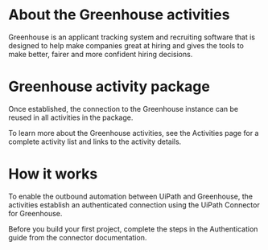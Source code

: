 ﻿# About the Greenhouse activities

Greenhouse is an applicant tracking system and recruiting software that is designed to help make companies great at hiring and gives the tools to make better, fairer and more confident hiring decisions.



# Greenhouse activity package

Once established, the connection to the Greenhouse instance can be reused in all activities in the package.

To learn more about the Greenhouse activities, see the Activities page for a complete activity list and links to the activity details.

# How it works

To enable the outbound automation between UiPath and Greenhouse, the activities establish an authenticated connection using the UiPath Connector for Greenhouse.

Before you build your first project, complete the steps in the Authentication guide from the connector documentation.
